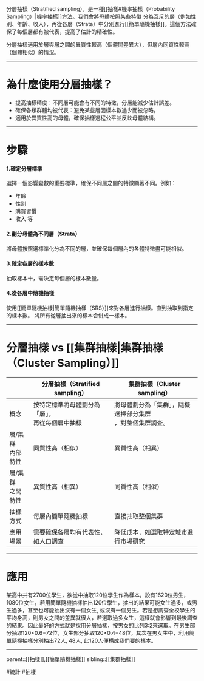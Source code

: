 分層抽樣（Stratified sampling），是一種[[抽樣#機率抽樣（Probability Sampling）|機率抽樣]]方法。我們會將母體按照某些特徵
分為互斥的層（例如性別、年齡、收入），再從各層（Strata）中分別進行[[簡單隨機抽樣]]。這個方法確保了每個層都有被代表，提高了估計的精確性。

分層抽樣適用於層與層之間的異質性較高（個體間差異大），但層內同質性較高（個體相似）的情況。
- - -
# 為什麼使用分層抽樣？
- 提高抽樣精度：不同層可能會有不同的特徵，分層能減少估計誤差。
- 確保各類群體均被代表：避免某些層因樣本數過少而被忽略。
- 適用於異質性高的母體，確保抽樣過程公平並反映母體結構。
- - -
# 步驟
#### 1.確定分層標準
選擇一個影響變數的重要標準，確保不同層之間的特徵顯著不同。例如：
- 年齡
- 性別
- 購買習慣
- 收入
等
#### 2.劃分母體為不同層（Strata）
將母體按照選標準化分為不同的層，並確保每個層內的各體特徵盡可能相似。
#### 3.確定各層的樣本數
抽取樣本十，需決定每個層的樣本數量。
#### 4.從各層中隨機抽樣
使用[[簡單隨機抽樣|簡單隨機抽樣（SRS）]]來對各層進行抽樣。直到抽取到指定的樣本數。
將所有從層抽出來的樣本合併成一樣本。

- - -
# 分層抽樣 vs [[集群抽樣|集群抽樣（Cluster Sampling）]]


|              | 分層抽樣（Stratified sampling）   | 集群抽樣（Cluster sampling）           |
| ------------ | --------------------------- | -------------------------------- |
| 概念           | 按特定標準將母體劃分為「層」，<br>再從每個層中抽樣 | 將母體劃分為「集群」，隨機選擇部分集群<br>，對整個集群調查。 |
| 層/集群<br>內部特性 | 同質性高（相似）                    | 異質性高（相異）                         |
| 層/集群<br>之間特性 | 異質性高（相異）                    | 同質性高（相似）                         |
| 抽樣方式         | 每層內簡單隨機抽樣                   | 直接抽取整個集群                         |
| 應用場景         | 需要確保各層均有代表性，如人口調查           | 降低成本，如選取特定城市進行市場研究               |

- - -
# 應用
某高中共有2700位學生，欲從中抽取120位學生作為樣本，設有1620位男生，1080位女生，若用簡單隨機抽樣抽出120位學生，抽出的結果可能女生過多，或男生過多，甚至也可能抽出沒有一個女生, 或沒有一個男生。若是想調查全校學生的平均身高，則男女之間的差異就很大，若選取過多女生，這樣就會影響到最後調查的結果。因此最好的方式就是採用分層抽樣，按男女的比列3:2來選取。在男生部分抽取120×0.6=72位，女生部分抽取120×0.4=48位，其次在男女生中，利用簡單隨機抽樣分別抽出72人, 48人, 此120人便構成我們要的樣本。
- - -
parent::[[抽樣]],[[簡單隨機抽樣]]
sibling::[[集群抽樣]]

#統計 #抽樣 